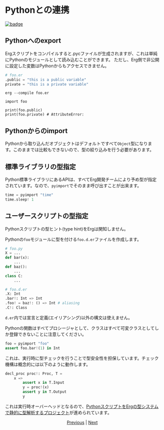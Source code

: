 # Pythonとの連携

[![badge](https://img.shields.io/endpoint.svg?url=https%3A%2F%2Fgezf7g7pd5.execute-api.ap-northeast-1.amazonaws.com%2Fdefault%2Fsource_up_to_date%3Fowner%3Derg-lang%26repos%3Derg%26ref%3Dmain%26path%3Ddoc/EN/syntax/32_integration_with_Python.md%26commit_hash%3De959b3e54bfa8cee4929743b0193a129e7525c61)](https://gezf7g7pd5.execute-api.ap-northeast-1.amazonaws.com/default/source_up_to_date?owner=erg-lang&repos=erg&ref=main&path=doc/EN/syntax/33_integration_with_Python.md&commit_hash=e959b3e54bfa8cee4929743b0193a129e7525c61)

## Pythonへのexport

Ergスクリプトをコンパイルすると.pycファイルが生成されますが、これは単純にPythonのモジュールとして読み込むことができます。
ただし、Erg側で非公開に設定した変数はPythonからもアクセスできません。

```python
# foo.er
.public = "this is a public variable"
private = "this is a private variable"
```

```console
erg --compile foo.er
```

```python,checker_ignore
import foo

print(foo.public)
print(foo.private) # AttributeError:
```

## Pythonからのimport

Pythonから取り込んだオブジェクトはデフォルトですべて`Object`型になります。このままでは比較もできないので、型の絞り込みを行う必要があります。

## 標準ライブラリの型指定

Python標準ライブラリにあるAPIは、すべてErg開発チームにより予め型が指定されています。なので、`pyimport`でそのまま呼び出すことが出来ます。

```python
time = pyimport "time"
time.sleep! 1
```

## ユーザースクリプトの型指定

Pythonスクリプトの型ヒント(type hint)をErgは関知しません。

Pythonの`foo`モジュールに型を付ける`foo.d.er`ファイルを作成します。

```python
# foo.py
X = ...
def bar(x):
    ...
def baz():
    ...
class C:
    ...
```

```python
# foo.d.er
.X: Int
.bar!: Int => Int
.foo! = baz!: () => Int # aliasing
.C!: Class
```

`d.er`内では宣言と定義(エイリアシング)以外の構文は使えません。

Pythonの関数はすべてプロシージャとして、クラスはすべて可変クラスとしてしか登録できないことに注意してください。

```python
foo = pyimport "foo"
assert foo.bar!(1) in Int
```

これは、実行時に型チェックを行うことで型安全性を担保しています。チェック機構は概念的には以下のように動作します。

```python
decl_proc proc!: Proc, T =
    x =>
        assert x in T.Input
        y = proc!(x)
        assert y in T.Output
        y
```

これは実行時オーバーヘッドとなるので、[PythonスクリプトをErgの型システムで静的に型解析するプロジェクト](https://github.com/mtshiba/pylyzer)が進められています。

<p align='center'>
    <a href='./32_pipeline.md'>Previous</a> | <a href='./34_package_system.md'>Next</a>
</p>
